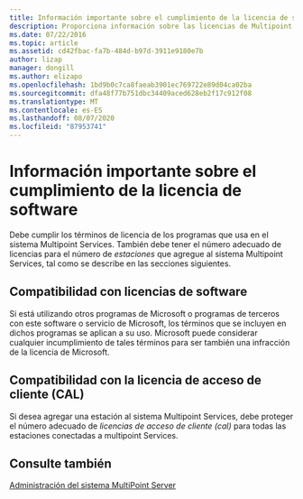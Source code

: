 ```yaml
---
title: Información importante sobre el cumplimiento de la licencia de software
description: Proporciona información sobre las licencias de Multipoint Services.
ms.date: 07/22/2016
ms.topic: article
ms.assetid: cd42fbac-fa7b-484d-b97d-3911e9180e7b
author: lizap
manager: dongill
ms.author: elizapo
ms.openlocfilehash: 1bd9b0c7ca8faeab3901ec769722e89d04ca02ba
ms.sourcegitcommit: dfa48f77b751dbc34409aced628eb2f17c912f08
ms.translationtype: MT
ms.contentlocale: es-ES
ms.lasthandoff: 08/07/2020
ms.locfileid: "87953741"
---
```

# <a name="important-information-about-software-license-compliance"></a>Información importante sobre el cumplimiento de la licencia de software
Debe cumplir los términos de licencia de los programas que usa en el sistema Multipoint Services. También debe tener el número adecuado de licencias para el número de *estaciones* que agregue al sistema Multipoint Services, tal como se describe en las secciones siguientes.

## <a name="software-license-compliance"></a>Compatibilidad con licencias de software
Si está utilizando otros programas de Microsoft o programas de terceros con este software o servicio de Microsoft, los términos que se incluyen en dichos programas se aplican a su uso. Microsoft puede considerar cualquier incumplimiento de tales términos para ser también una infracción de la licencia de Microsoft.

## <a name="client-access-license-cal-compliance"></a>Compatibilidad con la licencia de acceso de cliente (CAL)
Si desea agregar una estación al sistema Multipoint Services, debe proteger el número adecuado de *licencias de acceso de cliente (cal)* para todas las estaciones conectadas a multipoint Services.

## <a name="see-also"></a>Consulte también
[Administración del sistema MultiPoint Server](managing-your-multipoint-services-system.md)

